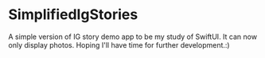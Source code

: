 # SimplifiedIgStories
A simple version of IG story demo app to be my study of SwiftUI. 
It can now only display photos. Hoping I'll have time for further development.:)
